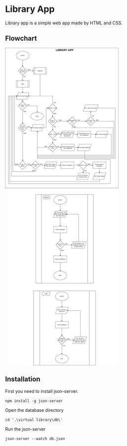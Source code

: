 # Library App

Library app is a simple web app made by HTML and CSS.

## Flowchart

<img src="./assets/images/Library App.png" alt="flowchart"/>

## Installation

First you need to install json-server.

```node
npm install -g json-server
```

Open the database directory

```
cd '.\virtual library\db\'
```

Run the json-server

```
json-server --watch db.json
```

